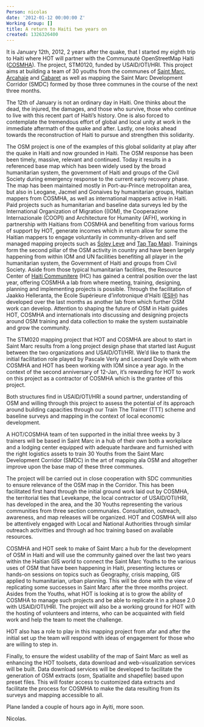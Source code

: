 ```yaml
---
Person: nicolas
date: '2012-01-12 00:00:00 Z'
Working Group: []
title: A return to Haiti two years on
created: 1326326400
---
```

<p dir="ltr">It is January 12th, 2012, 2 years after the quake, that I started my eighth trip to Haiti where HOT will partner with the Communauté OpenStreetMap Haiti (<a href="http://cosmha.wordpress.com/">COSMHA</a>). The project, STM0120, funded by USAID/OTI/HRI. This project aims at building a team of 30 youths from the communes of <a href="http://www.openstreetmap.org/?relation=389619">Saint Marc</a>, <a href="http://www.openstreetmap.org/?relation=387668">Arcahaie</a> and <a href="http://www.openstreetmap.org/?relation=387680">Cabaret</a> as well as mapping the Saint Marc Development Corridor (SMDC) formed by those three communes in the course of the next three months.</p>
<p dir="ltr">The 12th of January is not an ordinary day in Haiti. One thinks about the dead, the injured, the damages, and those who survive, those who continue to live with this recent part of Haiti’s history. One is also forced to contemplate the tremendous effort of global and local unity at work in the immediate aftermath of the quake and after. Lastly, one looks ahead towards the reconstruction of Haiti to pursue and strengthen this solidarity.</p>
<p dir="ltr">The OSM project is one of the examples of this global solidarity at play after the quake in Haiti and now grounded in Haiti. The OSM response has been been timely, massive, relevant and continued. Today it results in a referenced base map which has been widely used by the broad humanitarian system, the government of Haiti and groups of the Civil Society during emergency response to the current early recovery phase. The map has been maintained mostly in Port-au-Prince metropolitan area, but also in Leogane, Jacmel and Gonaives by humanitarian groups, Haitian mappers from COSMHA, as well as international mappers active in Haiti. Paid projects such as humanitarian and baseline data surveys led by the International Organization of Migration ((IOM), the Cooperazione Internazionale (COOPI) and Architecture for Humanity (AFH), working in partnership with Haitians from COSMHA and benefiting from various forms of support by HOT, generate incomes which in return allow for some the Haitian mappers to engage voluntarily in community-driven and self managed mapping projects such as <a href="http://www.soley-leve.org/map/">Soley Leve</a> and <a href="http://taptapmap.org/">Tap Tap Map</a>). Trainings form the second pillar of the OSM activity in country and have been largely happening from within IOM and UN facilities benefiting all player in the humanitarian system, the Government of Haiti and groups from Civil Society. Aside from those typical humanitarian facilities, the Resource Center of <a href="http://www.haiti.communitere.org/">Haiti Communitere</a> (HC) has gained a central position over the last year, offering COSMHA a lab from where meeting, training, designing, planning and implementing projects is possible. Through the facilitation of Jaakko Helleranta, the Ecole Supérieure d’infotronique d’Haïti (<a href="http://esih.edu/">ESIH</a>) has developed over the last months as another lab from which further OSM work can develop. Attention to shaping the future of OSM in Haiti guides HOT, COSMHA and internationals into discussing and designing projects around OSM training and data collection to make the system sustainable and grow the community.</p>
<p dir="ltr">The STM020 mapping project that HOT and COSMHA are about to start in Saint Marc results from a long project design phase that started last August between the two organizations and USAID/OTI/HRI. We’d like to thank the initial facilitation role played by Pascale Verly and Leonard Doyle with whom COSMHA and HOT has been working with IOM since a year ago. In the context of the second anniversary of 12-Jan, it’s rewarding for HOT to work on this project as a contractor of COSMHA which is the grantee of this project.</p>
<p dir="ltr">Both structures find in USAID/OTI/HRI a sound partner, understanding of OSM and willing through this project to assess the potential of its approach around building capacities through our Train The Trainer (TTT) scheme and baseline surveys and mapping in the context of local economic development.</p>
<p dir="ltr">A HOT/COSMHA team of ten supported in the initial three weeks by 3 trainers will be based in Saint Marc in a hub of their own both a workplace and a lodging center equipped with adequate hardware and furnished with the right logistics assets to train 30 Youths from the Saint Marc Development Corridor (SMDC) in the art of mapping ala OSM and altogether improve upon the base map of these three communes.</p>
<p dir="ltr">The project will be carried out in close cooperation with SDC communities to ensure relevance of the OSM map in the Corridor. This has been facilitated first hand through the initial ground work laid out by COSMHA, the territorial ties that Levekanpe, the local contractor of USAID/OTI/HRI, has developed in the area, and the 30 Youths representing the various communities from three section communales. Consultation, outreach, awareness, and map releases will be organized. HOT and COSMHA will also be attentively engaged with Local and National Authorities through similar outreach activitties and through ad hoc training based on available resources.</p>
<p dir="ltr">COSMHA and HOT seek to make of Saint Marc a hub for the development of OSM in Haiti and will use the community gained over the last two years within the Haitian GIS world to connect the Saint Marc Youths to the various uses of OSM that have been happening in Haiti, presenting lectures or hands-on sessions on topics such as Geography, crisis mapping, GIS applied to humanitarian, urban planning. This will be done with the view of replicating some successes in Saint Marc after the three months project. Asides from the Youths, what HOT is looking at is to grow the ability of COSMHA to manage such projects and be able to replicate it in a phase 2.0 with USAID/OTI/HRI. The project will also be a working ground for HOT with the hosting of volunteers and interns, who can be acquainted with field work and help the team to meet the challenge.</p>
<p dir="ltr">HOT also has a role to play in this mapping project from afar and after the initial set up the team will respond with ideas of engagement for those who are willing to step in.</p>
<p dir="ltr">Finally, to ensure the widest usability of the map of Saint Marc as well as enhancing the HOT toolsets, data download and web-visualization services will be built. Data download services will be developed to facilitate the generation of OSM extracts (osm, Spatialite and shapefile) based upon preset files. This will foster access to customized data extracts and facilitate the process for COSMHA to make the data resulting from its surveys and mapping accessible to all.</p>
<p dir="ltr">Plane landed a couple of hours ago in Ayiti, more soon.</p>
<p dir="ltr">Nicolas.</p>
